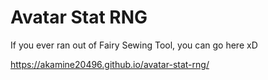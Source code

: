 # Avatar Stat RNG

If you ever ran out of Fairy Sewing Tool, you can go here xD

https://akamine20496.github.io/avatar-stat-rng/
